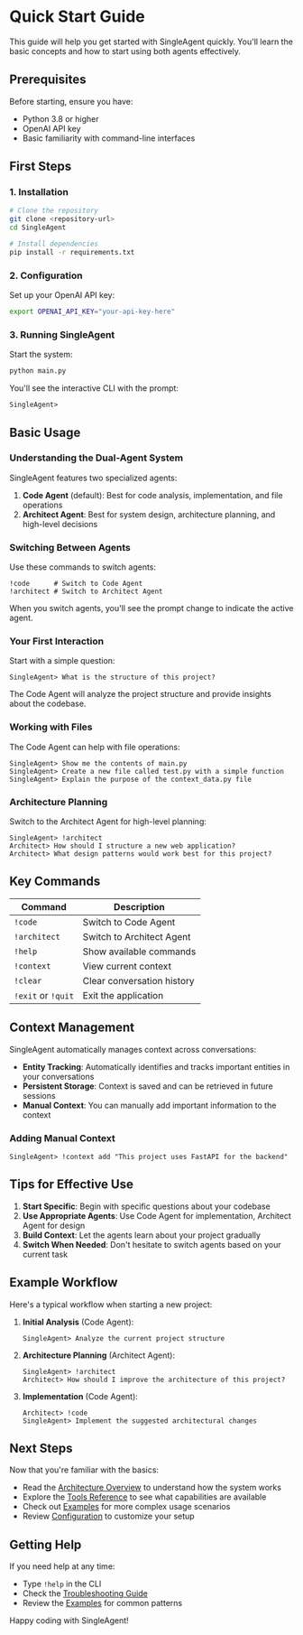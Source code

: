 # Quick Start Guide

This guide will help you get started with SingleAgent quickly. You'll learn the basic concepts and how to start using both agents effectively.

## Prerequisites

Before starting, ensure you have:
- Python 3.8 or higher
- OpenAI API key
- Basic familiarity with command-line interfaces

## First Steps

### 1. Installation

```bash
# Clone the repository
git clone <repository-url>
cd SingleAgent

# Install dependencies
pip install -r requirements.txt
```

### 2. Configuration

Set up your OpenAI API key:

```bash
export OPENAI_API_KEY="your-api-key-here"
```

### 3. Running SingleAgent

Start the system:

```bash
python main.py
```

You'll see the interactive CLI with the prompt:
```
SingleAgent>
```

## Basic Usage

### Understanding the Dual-Agent System

SingleAgent features two specialized agents:

1. **Code Agent** (default): Best for code analysis, implementation, and file operations
2. **Architect Agent**: Best for system design, architecture planning, and high-level decisions

### Switching Between Agents

Use these commands to switch agents:

```
!code      # Switch to Code Agent
!architect # Switch to Architect Agent
```

When you switch agents, you'll see the prompt change to indicate the active agent.

### Your First Interaction

Start with a simple question:

```
SingleAgent> What is the structure of this project?
```

The Code Agent will analyze the project structure and provide insights about the codebase.

### Working with Files

The Code Agent can help with file operations:

```
SingleAgent> Show me the contents of main.py
SingleAgent> Create a new file called test.py with a simple function
SingleAgent> Explain the purpose of the context_data.py file
```

### Architecture Planning

Switch to the Architect Agent for high-level planning:

```
SingleAgent> !architect
Architect> How should I structure a new web application?
Architect> What design patterns would work best for this project?
```

## Key Commands

| Command | Description |
|---------|-------------|
| `!code` | Switch to Code Agent |
| `!architect` | Switch to Architect Agent |
| `!help` | Show available commands |
| `!context` | View current context |
| `!clear` | Clear conversation history |
| `!exit` or `!quit` | Exit the application |

## Context Management

SingleAgent automatically manages context across conversations:

- **Entity Tracking**: Automatically identifies and tracks important entities in your conversations
- **Persistent Storage**: Context is saved and can be retrieved in future sessions
- **Manual Context**: You can manually add important information to the context

### Adding Manual Context

```
SingleAgent> !context add "This project uses FastAPI for the backend"
```

## Tips for Effective Use

1. **Start Specific**: Begin with specific questions about your codebase
2. **Use Appropriate Agents**: Use Code Agent for implementation, Architect Agent for design
3. **Build Context**: Let the agents learn about your project gradually
4. **Switch When Needed**: Don't hesitate to switch agents based on your current task

## Example Workflow

Here's a typical workflow when starting a new project:

1. **Initial Analysis** (Code Agent):
   ```
   SingleAgent> Analyze the current project structure
   ```

2. **Architecture Planning** (Architect Agent):
   ```
   SingleAgent> !architect
   Architect> How should I improve the architecture of this project?
   ```

3. **Implementation** (Code Agent):
   ```
   Architect> !code
   SingleAgent> Implement the suggested architectural changes
   ```

## Next Steps

Now that you're familiar with the basics:

- Read the [Architecture Overview](architecture.md) to understand how the system works
- Explore the [Tools Reference](tools.md) to see what capabilities are available
- Check out [Examples](examples.md) for more complex usage scenarios
- Review [Configuration](configuration.md) to customize your setup

## Getting Help

If you need help at any time:
- Type `!help` in the CLI
- Check the [Troubleshooting Guide](troubleshooting.md)
- Review the [Examples](examples.md) for common patterns

Happy coding with SingleAgent!
